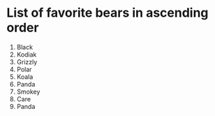 # List of favorite bears in ascending order

1. Black
1. Kodiak
1. Grizzly
1. Polar
1. Koala
1. Panda
1. Smokey
1. Care
1. Panda
